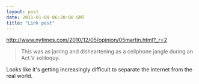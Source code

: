 ```yaml
---
layout: post
date: 2011-01-09 06:20:00 GMT
title: "Link post"
---
```

<http://www.nytimes.com/2010/12/05/opinion/05martin.html?_r=2>

> This was as jarring and disheartening as a cellphone jangle during an Act V soliloquy.

Looks like it's getting increasingly difficult to separate the internet from the real world.